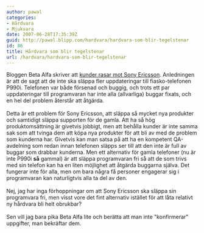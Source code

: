 ```yaml
---
author: pawal
categories:
- Hårdvara
- Mjukvara
date: 2007-06-28T17:35:39Z
guid: http://pawal.blipp.com/hardvara/hardvara-som-blir-tegelstenar
id: 86
title: Hårdvara som blir tegelstenar
url: /hardvara/hardvara-som-blir-tegelstenar
---
```


Bloggen Beta Alfa skriver att <a href="http://betaalfa.polymono.net/2007/06/28/kunderna-rasar-mot-sony-ericsson/">kunder rasar mot Sony Ericsson</a>. Anledningen är att de sagt att de inte ska släppa fler uppdateringar till fiasko-telefonen P990i. Telefonen var både försenad och buggig, och trots ett par uppdateringar till programvaran har inte alla (allvarliga) buggar fixats, och en hel del problem återstår att åtgärda.<br /><br />Detta är ett problem för Sony Ericsson, att släppa så mycket nya produkter och samtidigt släppa supporten för de gamla. Att ha så hög produktomsättning är givetvis jobbigt, men att behålla kunder är inte samma sak som att tvinga dem att köpa nya produkter för att bli av med de problem som kunderna har. Givetvis kan man satsa på att ha en kompetent QA-avdelning som redan innan telefonen släpps ser till att den inte är full av buggar som drabbar kunderna. Men ett alternativ för gamla telefoner (nu är inte P990i <b>så</b> gammal) är att släppa programvaran fri så att de som trivs med sin telefon kan ha en liten möjlighet att åtgärda buggarna själva. Det fungerar inte för alla, men om bara några få personer engagerar sig i programvaran kan naturligtvis alla ta del av den.<br /><br />Nej, jag har inga förhoppningar om att Sony Ericsson ska släppa sin programvara fri, men visst vore det fint alternativ istället för att låta relativt ny hårdvara bli helt obrukbar?<br /><br />Sen vill jag bara pika Beta Alfa lite och berätta att man inte "konfirmerar" uppgifter, man bekräftar dem.<br />